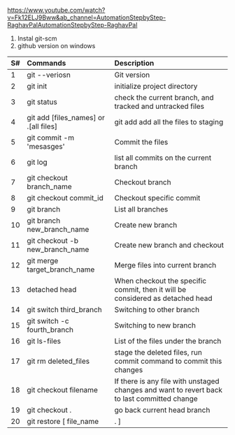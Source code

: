https://www.youtube.com/watch?v=Fk12ELJ9Bww&ab_channel=AutomationStepbyStep-RaghavPalAutomationStepbyStep-RaghavPal

1. Instal git-scm 
2. github version on windows 

| S#  | Commands | Description |
| :--- | :--- | :--- |
| 1  | git --veriosn  | Git version |
| 2  | git init  | initialize project directory |
| 3  | git status  | check the current branch, and tracked and untracked files |
| 4  | git add [files_names] or .[all files]  | git add add all the files to staging |
| 5  | git commit -m 'mesasges'  | Commit the files |
| 6  | git log  | list all commits on the current branch |
| 7  | git checkout branch_name  | Checkout branch |
| 8  | git checkout commit_id  | Checkout specific commit |
| 9  | git branch  | List all branches |
| 10  | git branch new_branch_name  | Create new branch |
| 11  | git checkout -b new_branch_name  | Create new branch and checkout |
| 12  | git merge target_branch_name  | Merge files into current branch |
| 13  | detached head  | When checkout the specific commit, then it will be considered as detached head |
| 14  | git switch third_branch | Switching to other branch|
| 15  | git switch -c fourth_branch | Switching to new branch|
| 16  | git ls-files | List of the files under the branch|
| 17  | git rm deleted_files | stage the deleted files, run commit command to commit this changes|
| 18  | git checkout filename | If there is any file with unstaged changes and want to revert back to last committed change |
| 19  | git checkout .  | go back current head branch |
| 20  | git restore [ file_name|. ]  | instread of checkout, use restrore to revert unstaged changed, both commands are same, restore is more specific |









